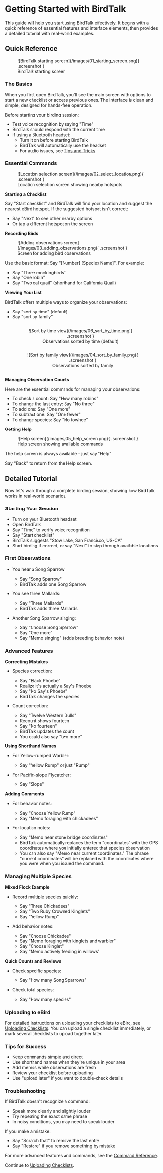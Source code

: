 # Getting Started with BirdTalk

This guide will help you start using BirdTalk effectively. It begins with a quick reference of essential features and interface elements, then provides a detailed tutorial with real-world examples.

## Quick Reference

<div class="image-container" markdown>
<figure markdown>
  ![BirdTalk starting screen](/images/01_starting_screen.png){ .screenshot }
  <figcaption>BirdTalk starting screen</figcaption>
</figure>
</div>

### The Basics

When you first open BirdTalk, you'll see the main screen with options to start a new checklist or access previous ones. The interface is clean and simple, designed for hands-free operation.

Before starting your birding session:

- Test voice recognition by saying "Time"
- BirdTalk should respond with the current time
- If using a Bluetooth headset:
    - Turn it on before starting BirdTalk
    - BirdTalk will automatically use the headset
    - For audio issues, see [Tips and Tricks](tips-and-tricks.md#audio-equipment-tips)

<div class="clear-floats"></div>

### Essential Commands

<div class="image-container" markdown>
<figure markdown>
  ![Location selection screen](/images/02_select_location.png){ .screenshot }
  <figcaption>Location selection screen showing nearby hotspots</figcaption>
</figure>
</div>

**Starting a Checklist**

Say "Start checklist" and BirdTalk will find your location and suggest the nearest eBird hotspot.
If the suggested hotspot isn't correct:

- Say "Next" to see other nearby options
- Or tap a different hotspot on the screen

<div class="clear-floats"></div>


**Recording Birds**

<div class="image-container" markdown>
<figure markdown>
  ![Adding observations screen](/images/03_adding_observations.png){ .screenshot }
  <figcaption>Screen for adding bird observations</figcaption>
</figure>
</div>

Use the basic format: Say "[Number] [Species Name]". For example:

- Say "Three mockingbirds"
- Say "One robin"
- Say "Two cal quail" (shorthand for California Quail)

<div class="clear-floats"></div>

**Viewing Your List**

BirdTalk offers multiple ways to organize your observations:

- Say "sort by time" (default)
- Say "sort by family"

<div style="text-align: center" markdown>
<div style="display: inline-block; margin-right: 1em" markdown>
<figure markdown>
  ![Sort by time view](/images/06_sort_by_time.png){ .screenshot }
  <figcaption>Observations sorted by time (default)</figcaption>
</figure>
</div>
<div style="display: inline-block" markdown>
<figure markdown>
  ![Sort by family view](/images/04_sort_by_family.png){ .screenshot }
  <figcaption>Observations sorted by family</figcaption>
</figure>
</div>
</div>

**Managing Observation Counts**

Here are the essential commands for managing your observations:

- To check a count: Say "How many robins"
- To change the last entry: Say "No three"
- To add one: Say "One more"
- To subtract one: Say "One fewer"
- To change species: Say "No towhee"

**Getting Help**

<div class="image-container" markdown>
<figure markdown>
  ![Help screen](/images/05_help_screen.png){ .screenshot }
  <figcaption>Help screen showing available commands</figcaption>
</figure>
</div>

The help screen is always available - just say "Help"

Say "Back" to return from the Help screen.

## Detailed Tutorial

Now let's walk through a complete birding session, showing how BirdTalk works in real-world scenarios.

### Starting Your Session

- Turn on your Bluetooth headset
- Open BirdTalk
- Say "Time" to verify voice recognition
- Say "Start checklist"
- BirdTalk suggests "Stow Lake, San Francisco, US-CA"
- Start birding if correct, or say "Next" to step through available locations

### First Observations

- You hear a Song Sparrow:
    * Say "Song Sparrow"
    * BirdTalk adds one Song Sparrow

- You see three Mallards:
    * Say "Three Mallards"
    * BirdTalk adds three Mallards

- Another Song Sparrow singing:
    * Say "Choose Song Sparrow"
    * Say "One more"
    * Say "Memo singing" (adds breeding behavior note)

### Advanced Features

**Correcting Mistakes**

- Species correction:
    * Say "Black Phoebe"
    * Realize it's actually a Say's Phoebe
    * Say "No Say's Phoebe"
    * BirdTalk changes the species

- Count correction:
    * Say "Twelve Western Gulls"
    * Recount shows fourteen
    * Say "No fourteen"
    * BirdTalk updates the count
    * You could also say "two more"

**Using Shorthand Names**

- For Yellow-rumped Warbler:
    * Say "Yellow Rump" or just "Rump"

- For Pacific-slope Flycatcher:
    * Say "Slope"

**Adding Comments**

- For behavior notes:
    * Say "Choose Yellow Rump"
    * Say "Memo foraging with chickadees"

- For location notes:
    * Say "Memo near stone bridge coordinates"
    * BirdTalk automatically replaces the term "coordinates" with the GPS coordinates where you initially entered that species observation
    * You can also say "Memo near current coordinates." The phrase "current coordinates" will be replaced with the coordinates where you were when you issued the command.

### Managing Multiple Species

**Mixed Flock Example**

- Record multiple species quickly:
    * Say "Three Chickadees"
    * Say "Two Ruby Crowned Kinglets"
    * Say "Yellow Rump"

- Add behavior notes:
    * Say "Choose Chickadee"
    * Say "Memo foraging with kinglets and warbler"
    * Say "Choose Kinglet"
    * Say "Memo actively feeding in willows"

**Quick Counts and Reviews**

- Check specific species:
    * Say "How many Song Sparrows"

- Check total species:
    * Say "How many species"

### Uploading to eBird

For detailed instructions on uploading your checklists to eBird, see [Uploading Checklists](uploading-checklists.md). You can upload a single checklist immediately, or mark several checklists to upload together later.

### Tips for Success

- Keep commands simple and direct
- Use shorthand names when they're unique in your area
- Add memos while observations are fresh
- Review your checklist before uploading
- Use "upload later" if you want to double-check details

### Troubleshooting

If BirdTalk doesn't recognize a command:

- Speak more clearly and slightly louder
- Try repeating the exact same phrase
- In noisy conditions, you may need to speak louder

If you make a mistake:

- Say "Scratch that" to remove the last entry
- Say "Restore" if you remove something by mistake

For more advanced features and commands, see the [Command Reference](commands/reference.md).

Continue to [Uploading Checklists](uploading-checklists.md).
